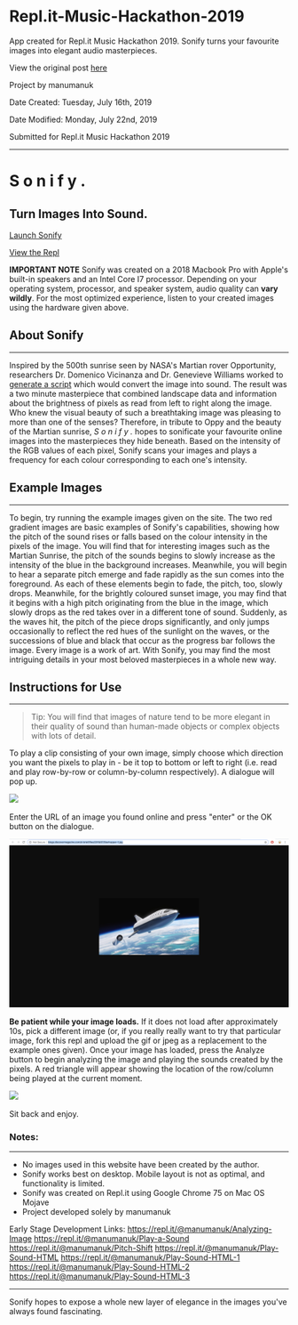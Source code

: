 # Repl.it-Music-Hackathon-2019
App created for Repl.it Music Hackathon 2019. Sonify turns your favourite images into elegant audio masterpieces.

View the original post [here](https://repl.it/talk/challenge/S-o-n-i-f-y-Turn-Images-Into-Sound/16917)


Project by manumanuk

Date Created: Tuesday, July 16th, 2019

Date Modified: Monday, July 22nd, 2019

Submitted for Repl.it Music Hackathon 2019

***
# S o n i f y .
## Turn Images Into Sound.
[Launch Sonify](https://s-o-n-i-f-y--manumanuk.repl.co/)

[View the Repl](https://repl.it/@manumanuk/S-o-n-i-f-y)

**IMPORTANT NOTE**
Sonify was created on a 2018 Macbook Pro with Apple's built-in speakers and an Intel Core I7 processor. Depending on your operating system, processor, and speaker system, audio quality can **vary wildly**. For the most optimized experience, listen to your created images using the hardware given above.

## About Sonify
***
Inspired by the 500th sunrise seen by NASA's Martian rover Opportunity, researchers Dr. Domenico Vicinanza and Dr. Genevieve Williams worked to [generate a script](https://www.youtube.com/watch?v=s9Z8Z3MZXpo) which would convert the image into sound. The result was a two minute masterpiece that combined landscape data and information about the brightness of pixels as read from left to right along the image. Who knew the visual beauty of such a breathtaking image was pleasing to more than one of the senses? Therefore, in tribute to Oppy and the beauty of the Martian sunrise, _S o n i f y ._ hopes to sonificate your favourite online images into the masterpieces they hide beneath. Based on the intensity of the RGB values of each pixel, Sonify scans your images and plays a frequency for each colour corresponding to each one's intensity.

## Example Images
***
To begin, try running the example images given on the site. The two red gradient images are basic examples of Sonify's capabilities, showing how the pitch of the sound rises or falls based on the colour intensity in the pixels of the image. You will find that for interesting images such as the Martian Sunrise, the pitch of the sounds begins to slowly increase as the intensity of the blue in the background increases. Meanwhile, you will begin to hear a separate pitch emerge and fade rapidly as the sun comes into the foreground. As each of these elements begin to fade, the pitch, too, slowly drops. Meanwhile, for the brightly coloured sunset image, you may find that it begins with a high pitch originating from the blue in the image, which slowly drops as the red takes over in a different tone of sound. Suddenly, as the waves hit, the pitch of the piece drops significantly, and only jumps occasionally to reflect the red hues of the sunlight on the waves, or the successions of blue and black that occur as the progress bar follows the image. Every image is a work of art. With Sonify, you may find the most intriguing details in your most beloved masterpieces in a whole new way.

## Instructions for Use
***
> Tip: You will find that images of nature tend to be more elegant in their quality of sound than human-made objects or complex objects with lots of detail.

To play a clip consisting of your own image, simply choose which direction you want the pixels to play in - be it top to bottom or left to right (i.e. read and play row-by-row or column-by-column respectively). A dialogue will pop up.

![](readme_images/Enter_image_url.png)

Enter the URL of an image you found online and press "enter" or the OK button on the dialogue.

![](readme_images/Get_image_url.png)

**Be patient while your image loads.** If it does not load after approximately 10s, pick a different image (or, if you really really want to try that particular image, fork this repl and upload the gif or jpeg as a replacement to the example ones given). Once your image has loaded, press the Analyze button to begin analyzing the image and playing the sounds created by the pixels. A red triangle will appear showing the location of the row/column being played at the current moment.

![](readme_images/Sonify_convert.png)

Sit back and enjoy.

### Notes:
***
* No images used in this website have been created by the author.
* Sonify works best on desktop. Mobile layout is not as optimal, and functionality is limited.
* Sonify was created on Repl.it using Google Chrome 75 on Mac OS Mojave
* Project developed solely by manumanuk

Early Stage Development Links:
https://repl.it/@manumanuk/Analyzing-Image
https://repl.it/@manumanuk/Play-a-Sound
https://repl.it/@manumanuk/Pitch-Shift
https://repl.it/@manumanuk/Play-Sound-HTML
https://repl.it/@manumanuk/Play-Sound-HTML-1
https://repl.it/@manumanuk/Play-Sound-HTML-2
https://repl.it/@manumanuk/Play-Sound-HTML-3
***
Sonify hopes to expose a whole new layer of elegance in the images you've always found fascinating.
